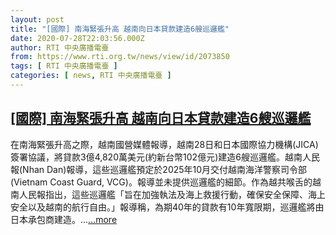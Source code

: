 ```yaml
---
layout: post
title: "[國際] 南海緊張升高 越南向日本貸款建造6艘巡邏艦"
date: 2020-07-28T22:03:56.000Z
author: RTI 中央廣播電臺
from: https://www.rti.org.tw/news/view/id/2073850
tags: [ RTI 中央廣播電臺 ]
categories: [ news, RTI 中央廣播電臺 ]
---
```

<!--1595973836000-->
[[國際] 南海緊張升高 越南向日本貸款建造6艘巡邏艦](https://www.rti.org.tw/news/view/id/2073850)
------

<div>
在南海緊張升高之際，越南國營媒體報導，越南28日和日本國際協力機構(JICA)簽署協議，將貸款3億4,820萬美元(約新台幣102億元)建造6艘巡邏艦。越南人民報(Nhan Dan)報導，這些巡邏艦預定於2025年10月交付越南海洋警察司令部(Vietnam Coast Guard, VCG)。報導並未提供巡邏艦的細節。作為越共喉舌的越南人民報指出，這些巡邏艦「旨在加強執法及海上救援行動，確保安全保障、海上安全以及越南的航行自由。」報導稱，為期40年的貸款有10年寬限期，巡邏艦將由日本承包商建造。...<a target="_blank" href="https://www.rti.org.tw/news/view/id/2073850">...more</a>
</div>
